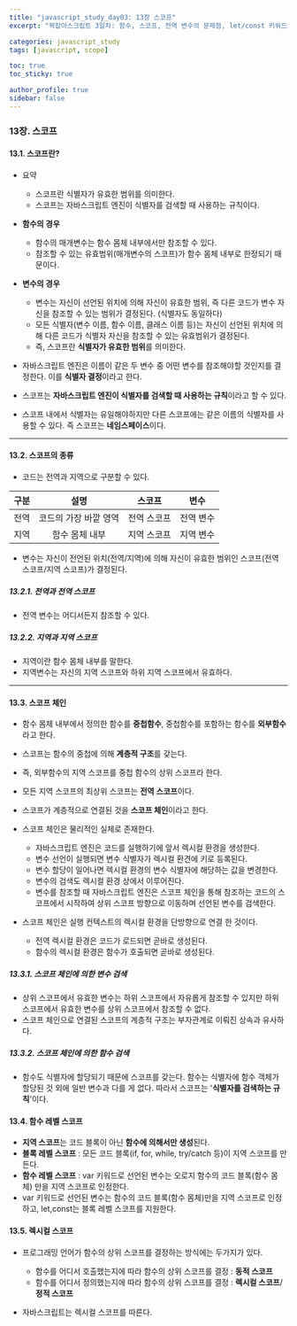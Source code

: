 ```yaml
---
title: "javascript_study_day03: 13장 스코프"
excerpt: "꽉잡아스크립트 3일차: 함수, 스코프, 전역 변수의 문제점, let/const 키워드와 블록 레벨 스코프"

categories: javascript_study
tags: [javascript, scope]

toc: true
toc_sticky: true

author_profile: true
sidebar: false
---
```


### 13장. 스코프

#### 13.1. 스코프란?

- 요약

  - 스코프란 식별자가 유효한 범위를 의미한다.
  - 스코프는 자바스크립트 엔진이 식별자를 검색할 때 사용하는 규칙이다.

- **함수의 경우**

  - 함수의 매개변수는 함수 몸체 내부에서만 참조할 수 있다.
  - 참조할 수 있는 유효범위(매개변수의 스코프)가 함수 몸체 내부로 한정되기 때문이다.

- **변수의 경우**

  - 변수는 자신이 선언된 위치에 의해 자신이 유효한 범위, 즉 다른 코드가 변수 자신을 참조할 수 있는 범위가 결정된다. (식별자도 동일하다)
  - 모든 식별자(변수 이름, 함수 이름, 클래스 이름 등)는 자신이 선언된 위치에 의해 다른 코드가 식별자 자신을 참조할 수 있는 유효범위가 결정된다.
  - 즉, 스코프란 **식별자가 유효한 범위**를 의미한다.

- 자바스크립트 엔진은 이름이 같은 두 변수 중 어떤 변수를 참조해야할 것인지를 결정한다. 이를 **식별자 결정**이라고 한다.
- 스코프는 **자바스크립트 엔진이 식별자를 검색할 때 사용하는 규칙**이라고 할 수 있다.
- 스코프 내에서 식별자는 유일해야하지만 다른 스코프에는 같은 이름의 식별자를 사용할 수 있다. 즉 스코프는 **네임스페이스**이다.

---

#### 13.2. 스코프의 종류

- 코드는 전역과 지역으로 구분할 수 있다.

| 구분 |         설명          |   스코프    |   변수    |
| :--: | :-------------------: | :---------: | :-------: |
| 전역 | 코드의 가장 바깥 영역 | 전역 스코프 | 전역 변수 |
| 지역 |    함수 몸체 내부     | 지역 스코프 | 지역 변수 |

- 변수는 자신이 전언된 위치(전역/지역)에 의해 자신이 유효한 범위인 스코프(전역 스코프/지역 스코프)가 결정된다.

##### 13.2.1. 전역과 전역 스코프

- 전역 변수는 어디서든지 참조할 수 있다.

##### 13.2.2. 지역과 지역 스코프

- 지역이란 함수 몸체 내부를 말한다.
- 지역변수는 자신의 지역 스코프와 하위 지역 스코프에서 유효하다.

---

#### 13.3. 스코프 체인

- 함수 몸체 내부에서 정의한 함수를 **중첩함수**, 중첩함수를 포함하는 함수를 **외부함수**라고 한다.
- 스코프는 함수의 중첩에 의해 **계층적 구조**를 갖는다.
- 즉, 외부함수의 지역 스코프를 중첩 함수의 상위 스코프라 한다.
- 모든 지역 스코프의 최상위 스코프는 **전역 스코프**이다.
- 스코프가 계층적으로 연결된 것을 **스코프 체인**이라고 한다.

- 스코프 체인은 물리적인 실체로 존재한다.

  - 자바스크립트 엔진은 코드를 실행하기에 앞서 렉시컬 환경을 생성한다.
  - 변수 선언이 실행되면 변수 식별자가 렉시컬 환견에 키로 등록된다.
  - 변수 할당이 일어나면 렉시컬 환경의 변수 식별자에 해당하는 값을 변경한다.
  - 변수의 검색도 렉시컬 환경 상에서 이루어진다.
  - 변수를 참조할 때 자바스크립트 엔진은 스코프 체인을 통해 참조하는 코드의 스코프에서 시작하여 상위 스코프 방향으로 이동하며 선언된 변수를 검색한다.

- 스코프 체인은 실행 컨텍스트의 렉시컬 환경을 단방향으로 연결 한 것이다.

  - 전역 렉시컬 환경은 코드가 로드되면 곧바로 생성된다.
  - 함수의 렉시컬 환경은 함수가 호출되면 곧바로 생성된다.

##### 13.3.1. 스코프 체인에 의한 변수 검색

- 상위 스코프에서 유효한 변수는 하위 스코프에서 자유롭게 참조할 수 있지만 하위 스코프에서 유효한 변수를 상위 스코프에서 참조할 수 없다.
- 스코프 체인으로 연결된 스코프의 계층적 구조는 부자관계로 이뤄진 상속과 유사하다.

##### 13.3.2. 스코프 체인에 의한 함수 검색

- 함수도 식별자에 할당되기 때문에 스코프를 갖는다. 함수는 식별자에 함수 객체가 할당된 것 외에 일반 변수과 다를 게 없다. 따라서 스코프는 '**식별자를 검색하는 규칙**'이다.

#### 13.4. 함수 레벨 스코프

- **지역 스코프**는 코드 블록이 아닌 **함수에 의해서만 생성**된다.
- **블록 레벨 스코프** : 모든 코드 블록(if, for, while, try/catch 등)이 지역 스코프를 만든다.
- **함수 레벨 스코프** : var 키워드로 선언된 변수는 오로지 함수의 코드 블록(함수 몸체) 만을 지역 스코프로 인정한다.
- var 키워드로 선언된 변수는 함수의 코드 블록(함수 몸체)만을 지역 스코프로 인정하고, let,const는 블록 레벨 스코프를 지원한다.

#### 13.5. 렉시컬 스코프

- 프로그래밍 언어가 함수의 상위 스코프를 결정하는 방식에는 두가지가 있다.

  - 함수를 어디서 호출했는지에 따라 함수의 상위 스코프를 결정 : **동적 스코프**
  - 함수를 어디서 정의했는지에 따라 함수의 상위 스코프를 결정 : **렉시컬 스코프**/**정적 스코프**

- 자바스크립트는 렉시컬 스코프를 따른다.
